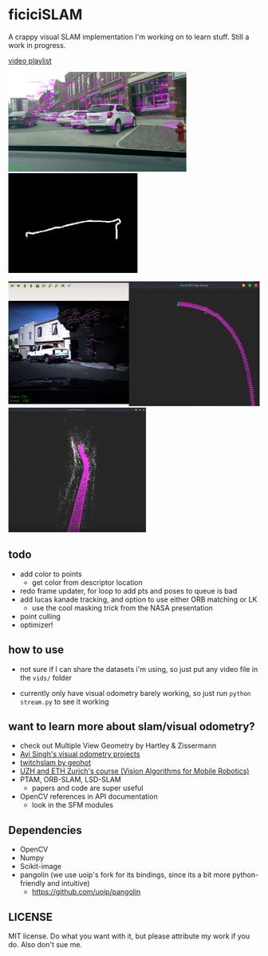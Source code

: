 # ficiciSLAM

A crappy visual SLAM implementation I'm working on to learn stuff. Still a work in progress.


[video playlist](https://www.youtube.com/playlist?list=PLz9N52s5FSIUFNoLjyNy_9EW42Ngy6ipn)

<p float="left">
  <img src="resources/scene.png" height="200" />
  <img src="resources/vo.png" height="200" />
</p>

<p float="left">
  <img src="resources/2.png" height="250" />
  <img src="resources/Untitled.png" height="250" />
</p>

## todo
   - add color to points
     - get color from descriptor location
   - redo frame updater, for loop to add pts and poses to queue is bad
   - add lucas kanade tracking, and option to use either ORB matching or LK
      - use the cool masking trick from the NASA presentation
   - point culling
   - optimizer!

## how to use
   - not sure if I can share the datasets i'm using, so just put any video file in the `vids/` folder

   - currently only have visual odometry barely working, so just run `python stream.py` to see it working

want to learn more about slam/visual odometry?
---
   - check out Multiple View Geometry by Hartley & Zissermann
   - [Avi Singh's visual odometry projects](https://github.com/avisingh599/mono-vo)
   - [twitchslam by geohot](https://github.com/geohot/twitchslam)
   - [UZH and ETH Zurich's course (Vision Algorithms for Mobile Robotics)](https://web.archive.org/web/20171231011504/http://rpg.ifi.uzh.ch/teaching.html)
   - PTAM, ORB-SLAM, LSD-SLAM
     - papers and code are super useful
   - OpenCV references in API documentation
     - look in the SFM modules

## Dependencies
   - OpenCV
   - Numpy
   - Scikit-image
   - pangolin (we use uoip's fork for its bindings, since its a bit more python-friendly and intuitive)
      - https://github.com/uoip/pangolin

## LICENSE

MIT license. Do what you want with it, but please attribute my work if you do. Also don't sue me.
